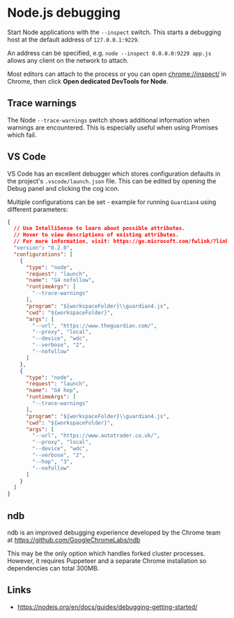 # Node.js debugging

Start Node applications with the `--inspect` switch. This starts a debugging host at the default address of `127.0.0.1:9229`.

An address can be specified, e.g. `node --inspect 0.0.0.0:9229 app.js` allows any client on the network to attach.

Most editors can attach to the process or you can open <chrome://inspect/> in Chrome, then click **Open dedicated DevTools for Node**.

## Trace warnings

The Node `--trace-warnings` switch shows additional information when warnings are encountered. This is especially useful when using Promises which fail.

## VS Code

VS Code has an excellent debugger which stores configuration defaults in the project's `.vscode/launch.json` file. This can be edited by opening the Debug panel and clicking the cog icon.

Multiple configurations can be set - example for running `Guardian4` using different parameters:

```json
{
  // Use IntelliSense to learn about possible attributes.
  // Hover to view descriptions of existing attributes.
  // For more information, visit: https://go.microsoft.com/fwlink/?linkid=830387
  "version": "0.2.0",
  "configurations": [
    {
      "type": "node",
      "request": "launch",
      "name": "G4 nofollow",
      "runtimeArgs": [
        "--trace-warnings"
      ],
      "program": "${workspaceFolder}\\guardian4.js",
      "cwd": "${workspaceFolder}",
      "args": [
        "--url", "https://www.theguardian.com/",
        "--proxy", "local",
        "--device", "wdc",
        "--verbose", "2",
        "--nofollow"
      ]
    },
    {
      "type": "node",
      "request": "launch",
      "name": "G4 hop",
      "runtimeArgs": [
        "--trace-warnings"
      ],
      "program": "${workspaceFolder}\\guardian4.js",
      "cwd": "${workspaceFolder}",
      "args": [
        "--url", "https://www.autotrader.co.uk/",
        "--proxy", "local",
        "--device", "wdc",
        "--verbose", "2",
        "--hop", "3",
        "--nofollow"
      ]
    }
  ]
}
```

## ndb

ndb is an improved debugging experience developed by the Chrome team at <https://github.com/GoogleChromeLabs/ndb>

This may be the only option which handles forked cluster processes. However, it requires Puppeteer and a separate Chrome installation so dependencies can total 300MB.

## Links

* <https://nodejs.org/en/docs/guides/debugging-getting-started/>
